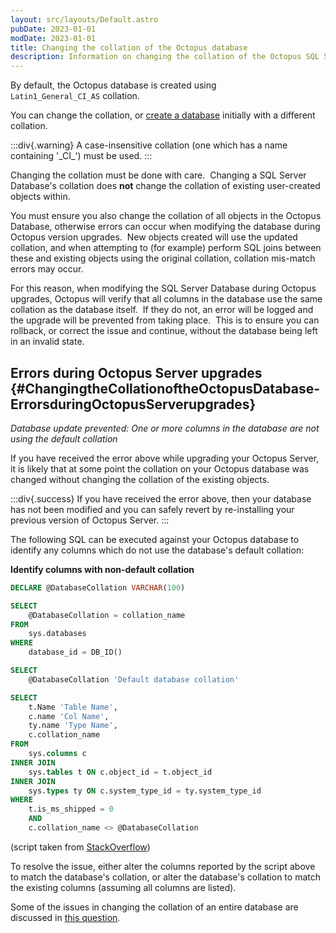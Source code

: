 ```yaml
---
layout: src/layouts/Default.astro
pubDate: 2023-01-01
modDate: 2023-01-01
title: Changing the collation of the Octopus database
description: Information on changing the collation of the Octopus SQL Server Database.
---
```


By default, the Octopus database is created using `Latin1_General_CI_AS` collation.

You can change the collation, or [create a database](/docs/installation/sql-server-database) initially with a different collation.

:::div{.warning}
A case-insensitive collation (one which has a name containing '\_CI\_') must be used.
:::

Changing the collation must be done with care.  Changing a SQL Server Database's collation does **not** change the collation of existing user-created objects within.

You must ensure you also change the collation of all objects in the Octopus Database, otherwise errors can occur when modifying the database during Octopus version upgrades.  New objects created will use the updated collation, and when attempting to (for example) perform SQL joins between these and existing objects using the original collation, collation mis-match errors may occur.

For this reason, when modifying the SQL Server Database during Octopus upgrades, Octopus will verify that all columns in the database use the same collation as the database itself.  If they do not, an error will be logged and the upgrade will be prevented from taking place.  This is to ensure you can rollback, or correct the issue and continue, without the database being left in an invalid state.

## Errors during Octopus Server upgrades {#ChangingtheCollationoftheOctopusDatabase-ErrorsduringOctopusServerupgrades}

*Database update prevented: One or more columns in the database are not using the default collation*

If you have received the error above while upgrading your Octopus Server, it is likely that at some point the collation on your Octopus database was changed without changing the collation of the existing objects.

:::div{.success}
If you have received the error above, then your database has not been modified and you can safely revert by re-installing your previous version of Octopus Server.
:::

The following SQL can be executed against your Octopus database to identify any columns which do not use the database's default collation:

**Identify columns with non-default collation**

```sql
DECLARE @DatabaseCollation VARCHAR(100)

SELECT
    @DatabaseCollation = collation_name
FROM
    sys.databases
WHERE
    database_id = DB_ID()

SELECT
    @DatabaseCollation 'Default database collation'

SELECT
    t.Name 'Table Name',
    c.name 'Col Name',
    ty.name 'Type Name',
    c.collation_name
FROM
    sys.columns c
INNER JOIN
    sys.tables t ON c.object_id = t.object_id
INNER JOIN
    sys.types ty ON c.system_type_id = ty.system_type_id    
WHERE
    t.is_ms_shipped = 0
    AND
    c.collation_name <> @DatabaseCollation
```

(script taken from [StackOverflow](http://stackoverflow.com/a/8488567/249431))

To resolve the issue, either alter the columns reported by the script above to match the database's collation, or alter the database's collation to match the existing columns (assuming all columns are listed).

Some of the issues in changing the collation of an entire database are discussed in [this question](http://serverfault.com/questions/19577/how-do-i-change-the-collation-of-a-sql-server-database).
